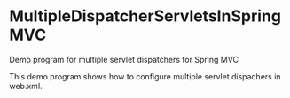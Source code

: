 # MultipleDispatcherServletsInSpringMVC
Demo program for multiple servlet dispatchers for Spring MVC

This demo program shows how to configure multiple servlet dispachers in web.xml.
